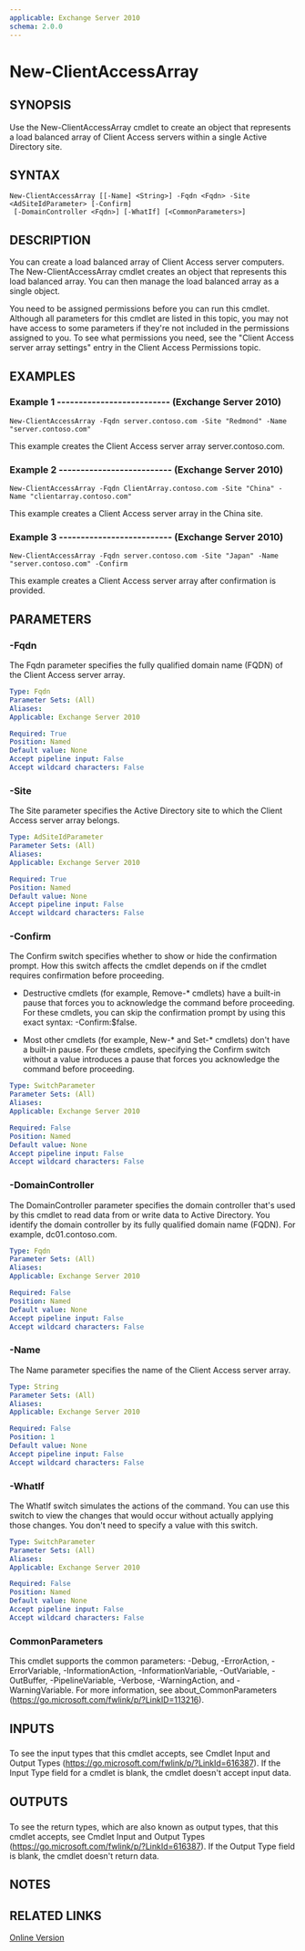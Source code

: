 ```yaml
---
applicable: Exchange Server 2010
schema: 2.0.0
---
```


# New-ClientAccessArray

## SYNOPSIS
Use the New-ClientAccessArray cmdlet to create an object that represents a load balanced array of Client Access servers within a single Active Directory site.

## SYNTAX

```
New-ClientAccessArray [[-Name] <String>] -Fqdn <Fqdn> -Site <AdSiteIdParameter> [-Confirm]
 [-DomainController <Fqdn>] [-WhatIf] [<CommonParameters>]
```

## DESCRIPTION
You can create a load balanced array of Client Access server computers. The New-ClientAccessArray cmdlet creates an object that represents this load balanced array. You can then manage the load balanced array as a single object.

You need to be assigned permissions before you can run this cmdlet. Although all parameters for this cmdlet are listed in this topic, you may not have access to some parameters if they're not included in the permissions assigned to you. To see what permissions you need, see the "Client Access server array settings" entry in the Client Access Permissions topic.

## EXAMPLES

### Example 1 -------------------------- (Exchange Server 2010)
```
New-ClientAccessArray -Fqdn server.contoso.com -Site "Redmond" -Name "server.contoso.com"
```

This example creates the Client Access server array server.contoso.com.

### Example 2 -------------------------- (Exchange Server 2010)
```
New-ClientAccessArray -Fqdn ClientArray.contoso.com -Site "China" -Name "clientarray.contoso.com"
```

This example creates a Client Access server array in the China site.

### Example 3 -------------------------- (Exchange Server 2010)
```
New-ClientAccessArray -Fqdn server.contoso.com -Site "Japan" -Name "server.contoso.com" -Confirm
```

This example creates a Client Access server array after confirmation is provided.

## PARAMETERS

### -Fqdn
The Fqdn parameter specifies the fully qualified domain name (FQDN) of the Client Access server array.

```yaml
Type: Fqdn
Parameter Sets: (All)
Aliases:
Applicable: Exchange Server 2010

Required: True
Position: Named
Default value: None
Accept pipeline input: False
Accept wildcard characters: False
```

### -Site
The Site parameter specifies the Active Directory site to which the Client Access server array belongs.

```yaml
Type: AdSiteIdParameter
Parameter Sets: (All)
Aliases:
Applicable: Exchange Server 2010

Required: True
Position: Named
Default value: None
Accept pipeline input: False
Accept wildcard characters: False
```

### -Confirm
The Confirm switch specifies whether to show or hide the confirmation prompt. How this switch affects the cmdlet depends on if the cmdlet requires confirmation before proceeding.

- Destructive cmdlets (for example, Remove-\* cmdlets) have a built-in pause that forces you to acknowledge the command before proceeding. For these cmdlets, you can skip the confirmation prompt by using this exact syntax: -Confirm:$false.

- Most other cmdlets (for example, New-\* and Set-\* cmdlets) don't have a built-in pause. For these cmdlets, specifying the Confirm switch without a value introduces a pause that forces you acknowledge the command before proceeding.

```yaml
Type: SwitchParameter
Parameter Sets: (All)
Aliases:
Applicable: Exchange Server 2010

Required: False
Position: Named
Default value: None
Accept pipeline input: False
Accept wildcard characters: False
```

### -DomainController
The DomainController parameter specifies the domain controller that's used by this cmdlet to read data from or write data to Active Directory. You identify the domain controller by its fully qualified domain name (FQDN). For example, dc01.contoso.com.

```yaml
Type: Fqdn
Parameter Sets: (All)
Aliases:
Applicable: Exchange Server 2010

Required: False
Position: Named
Default value: None
Accept pipeline input: False
Accept wildcard characters: False
```

### -Name
The Name parameter specifies the name of the Client Access server array.

```yaml
Type: String
Parameter Sets: (All)
Aliases:
Applicable: Exchange Server 2010

Required: False
Position: 1
Default value: None
Accept pipeline input: False
Accept wildcard characters: False
```

### -WhatIf
The WhatIf switch simulates the actions of the command. You can use this switch to view the changes that would occur without actually applying those changes. You don't need to specify a value with this switch.

```yaml
Type: SwitchParameter
Parameter Sets: (All)
Aliases:
Applicable: Exchange Server 2010

Required: False
Position: Named
Default value: None
Accept pipeline input: False
Accept wildcard characters: False
```

### CommonParameters
This cmdlet supports the common parameters: -Debug, -ErrorAction, -ErrorVariable, -InformationAction, -InformationVariable, -OutVariable, -OutBuffer, -PipelineVariable, -Verbose, -WarningAction, and -WarningVariable. For more information, see about_CommonParameters (https://go.microsoft.com/fwlink/p/?LinkID=113216).

## INPUTS

###  
To see the input types that this cmdlet accepts, see Cmdlet Input and Output Types (https://go.microsoft.com/fwlink/p/?LinkId=616387). If the Input Type field for a cmdlet is blank, the cmdlet doesn't accept input data.

## OUTPUTS

###  
To see the return types, which are also known as output types, that this cmdlet accepts, see Cmdlet Input and Output Types (https://go.microsoft.com/fwlink/p/?LinkId=616387). If the Output Type field is blank, the cmdlet doesn't return data.

## NOTES

## RELATED LINKS

[Online Version](https://technet.microsoft.com/library/cc0a1328-5931-4160-8310-76f17b54d074.aspx)

